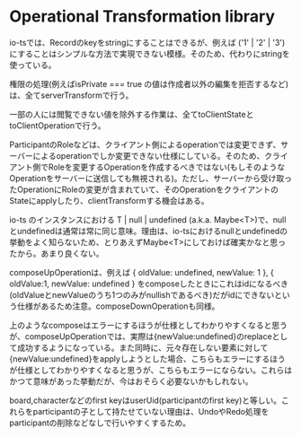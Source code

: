 # Operational Transformation library

io-tsでは、Recordのkeyをstringにすることはできるが、例えば ('1' | '2' | '3') にすることはシンプルな方法で実現できない模様。そのため、代わりにstringを使っている。

権限の処理(例えばisPrivate === true の値は作成者以外の編集を拒否するなど)は、全てserverTransformで行う。

一部の人には閲覧できない値を除外する作業は、全てtoClientStateとtoClientOperationで行う。

ParticipantのRoleなどは、クライアント側によるoperationでは変更できず、サーバーによるoperationでしか変更できない仕様にしている。そのため、クライアント側でRoleを変更するOperationを作成するべきではない(もしそのようなOperationをサーバーに送信しても無視される)。ただし、サーバーから受け取ったOperationにRoleの変更が含まれていて、そのOperationをクライアントのStateにapplyしたり、clientTransformする機会はある。

io-ts のインスタンスにおける T | null | undefined (a.k.a. Maybe&lt;T&gt;)で、nullとundefinedは通常は常に同じ意味。理由は、io-tsにおけるnullとundefinedの挙動をよく知らないため、とりあえずMaybe&lt;T&gt;にしておけば確実かなと思ったから。あまり良くない。

composeUpOperationは、例えば { oldValue: undefined, newValue: 1 }, { oldValue:1, newValue: undefined } をcomposeしたときにこれはidになるべき(oldValueとnewValueのうち1つのみがnullishであるべき)だがidにできないという仕様があるため注意。composeDownOperationも同様。

上のようなcomposeはエラーにするほうが仕様としてわかりやすくなると思うが、composeUpOperationでは、実際は{newValue:undefined}のreplaceとして成功するようになっている。また同時に、元々存在しない要素に対して{newValue:undefined}をapplyしようとした場合、こちらもエラーにするほうが仕様としてわかりやすくなると思うが、こちらもエラーにならない。これらはかつて意味があった挙動だが、今はおそらく必要ないかもしれない。

board,characterなどのfirst keyはuserUid(participantのfirst key)と等しい。これらをparticipantの子として持たせていない理由は、UndoやRedo処理をparticipantの削除などなしで行いやすくするため。
